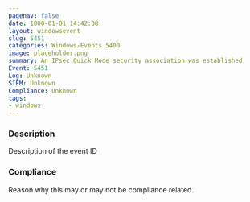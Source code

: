 ```yaml
---
pagenav: false
date: 1800-01-01 14:42:38
layout: windowsevent
slug: 5451
categories: Windows-Events 5400
image: placeholder.png
summary: An IPsec Quick Mode security association was established
Event: 5451
Log: Unknown
SIEM: Unknown
Compliance: Unknown
tags:
- windows
---
```


### Description

Description of the event ID

### Compliance

Reason why this may or may not be compliance related.
